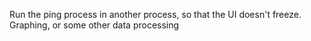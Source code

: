 Run the ping process in another process, so that the UI doesn't freeze.
Graphing, or some other data processing